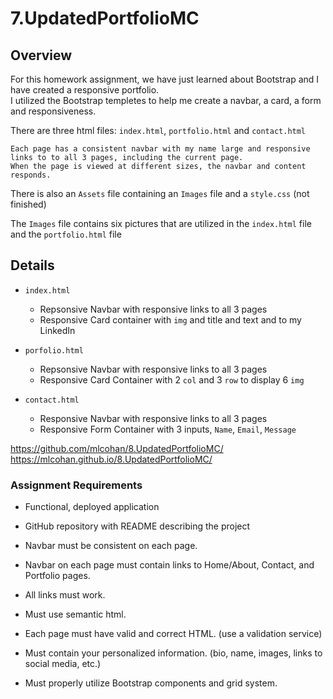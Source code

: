 # 7.UpdatedPortfolioMC



## Overview

For this homework assignment, we have just learned about Bootstrap and I have created a responsive portfolio.  
I utilized the Bootstrap templetes to help me create a navbar, a card, a form and responsiveness. 

There are three html files: `index.html`, `portfolio.html` and `contact.html`

    Each page has a consistent navbar with my name large and responsive links to to all 3 pages, including the current page. 
    When the page is viewed at different sizes, the navbar and content responds.

There is also an `Assets`  file containing an `Images` file and a `style.css` (not finished)

The `Images` file contains six pictures that are utilized in the `index.html` file and the `portfolio.html` file



## Details


* `index.html`
    - Repsonsive Navbar with responsive links to all 3 pages
    - Responsive Card container with `img` and title and text and <a> to my LinkedIn



* `porfolio.html`
    - Repsonsive Navbar with responsive links to all 3 pages
    - Responsive Card Container with 2 `col` and 3 `row` to display 6 `img`


* `contact.html`
    - Responsive Navbar with responsive links to all 3 pages
    - Responsive Form Container with 3 inputs, `Name`, `Email`, `Message`





https://github.com/mlcohan/8.UpdatedPortfolioMC/
https://mlcohan.github.io/8.UpdatedPortfolioMC/



### Assignment Requirements

* Functional, deployed application

* GitHub repository with README describing the project

* Navbar must be consistent on each page.

* Navbar on each page must contain links to Home/About, Contact, and Portfolio pages.

* All links must work.

* Must use semantic html.

* Each page must have valid and correct HTML. (use a validation service)

* Must contain your personalized information. (bio, name, images, links to social media, etc.)

* Must properly utilize Bootstrap components and grid system.
